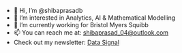 - 👋 Hi, I’m @shibaprasadb
- 👀 I’m interested in Analytics, AI & Mathematical Modelling
- 🌱 I’m currently working for Bristol Myers Squibb
- 📫 You can reach me at: shibaprasad_04@outlook.com
- Check out my newsletter: [Data Signal](https://datasignal.substack.com)

<!---
shibaprasadb/shibaprasadb is a ✨ special ✨ repository because its `README.md` (this file) appears on your GitHub profile.
You can click the Preview link to take a look at your changes.
--->
